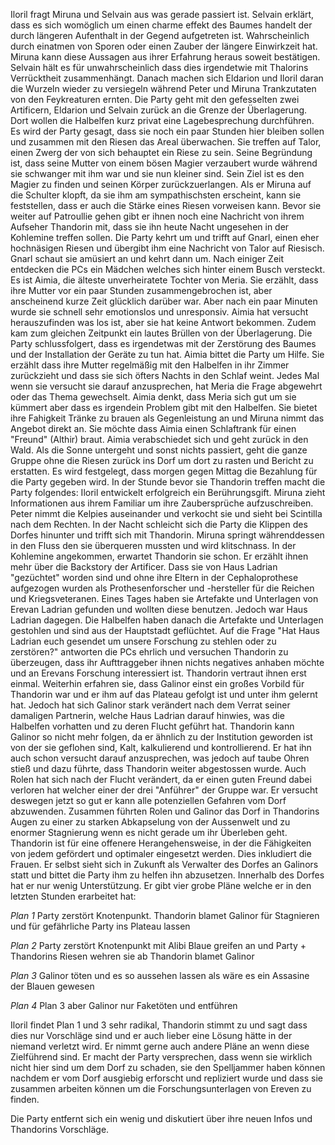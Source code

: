 Iloril fragt Miruna und Selvain aus was gerade passiert ist.
Selvain erklärt, dass es sich womöglich um einen charme effekt des Baumes handelt der durch längeren Aufenthalt in der Gegend aufgetreten ist. Wahrscheinlich durch einatmen von Sporen oder einen Zauber der längere Einwirkzeit hat. Miruna kann diese Aussagen aus ihrer Erfahrung heraus soweit bestätigen. Selvain hält es für unwahrscheinlich dass dies irgendetwie mit Thalorins Verrücktheit zusammenhängt.
Danach machen sich Eldarion und Iloril daran die Wurzeln wieder zu versiegeln während Peter und Miruna Trankzutaten von den Feykreaturen ernten.
Die Party geht mit den gefesselten zwei Artificern, Eldarion und Selvain zurück an die Grenze der Überlagerung. Dort wollen die Halbelfen kurz privat eine Lagebesprechung durchführen.
Es wird der Party gesagt, dass sie noch ein paar Stunden hier bleiben sollen und zusammen mit den Riesen das Areal überwachen. Sie treffen auf Talor, einen Zwerg der von sich behauptet ein Riese zu sein. Seine Begründung ist, dass seine Mutter von einem bösen Magier verzaubert wurde während sie schwanger mit ihm war und sie nun kleiner sind. Sein Ziel ist es den Magier zu finden und seinen Körper zurückzuerlangen. Als er Miruna auf die Schulter klopft, da sie ihm am sympathischsten erscheint, kann sie feststellen, dass er auch die Stärke eines Riesen vorweisen kann. Bevor sie weiter auf Patroullie gehen gibt er ihnen noch eine Nachricht von ihrem Aufseher Thandorin mit, dass sie ihn heute Nacht ungesehen in der Kohlemine treffen sollen.
Die Party kehrt um und trifft auf Gnarl, einen eher hochnäsigen Riesen und übergibt ihm eine Nachricht von Talor auf Riesisch. Gnarl schaut sie amüsiert an und kehrt dann um.
Nach einiger Zeit entdecken die PCs ein Mädchen welches sich hinter einem Busch versteckt. Es ist Aimia, die älteste unverheiratete Tochter von Meria. Sie erzählt, dass ihre Mutter vor ein paar Stunden zusammengebrochen ist, aber anscheinend kurze Zeit glücklich darüber war. Aber nach ein paar Minuten wurde sie schnell sehr emotionslos und unresponsiv. Aimia hat versucht herauszufinden was los ist, aber sie hat keine Antwort bekommen. Zudem kam zum gleichen Zeitpunkt ein lautes Brüllen von der Überlagerung.
Die Party schlussfolgert, dass es irgendetwas mit der Zerstörung des Baumes und der Installation der Geräte zu tun hat.
Aimia bittet die Party um Hilfe. Sie erzählt dass ihre Mutter regelmäßig mit den Halbelfen in ihr Zimmer zurückzieht und dass sie sich öfters Nachts in den Schlaf weint. Jedes Mal wenn sie versucht sie darauf anzusprechen, hat Meria die Frage abgewehrt oder das Thema gewechselt.
Aimia denkt, dass Meria sich gut um sie kümmert aber dass es irgendein Problem gibt mit den Halbelfen. Sie bietet ihre Fahigkeit Tränke zu brauen als Gegenleistung an und Miruna nimmt das Angebot direkt an. Sie möchte dass Aimia einen Schlaftrank für einen "Freund" (Althir) braut.
Aimia verabschiedet sich und geht zurück in den Wald.
Als die Sonne untergeht und sonst nichts passiert, geht die ganze Gruppe ohne die Riesen zurück ins Dorf um dort zu rasten und Bericht zu erstatten. Es wird festgelegt, dass morgen gegen Mittag die Bezahlung für die Party gegeben wird.
In der Stunde bevor sie Thandorin treffen macht die Party folgendes:
Iloril entwickelt erfolgreich ein Berührungsgift.
Miruna zieht Informationen aus ihrem Familiar um ihre Zaubersprüche aufzuschreiben.
Peter nimmt die Kelpies auseinander und verkocht sie und sieht bei Scintilla nach dem Rechten.
In der Nacht schleicht sich die Party die Klippen des Dorfes hinunter und trifft sich mit Thandorin. Miruna springt währenddessen in den Fluss den sie überqueren mussten und wird klitschnass.
In der Kohlemine angekommen, erwartet Thandorin sie schon.
Er erzählt ihnen mehr über die Backstory der Artificer. Dass sie von Haus Ladrian "gezüchtet" worden sind und ohne ihre Eltern in der Cephaloprothese aufgezogen wurden als Prothesenforscher und -hersteller für die Reichen und Kriegsveteranen. Eines Tages haben sie Artefakte und Unterlagen von Erevan Ladrian gefunden und wollten diese benutzen. Jedoch war Haus Ladrian dagegen. Die Halbelfen haben danach die Artefakte und Unterlagen gestohlen und sind aus der Hauptstadt geflüchtet.
Auf die Frage "Hat Haus Ladrian euch gesendet um unsere Forschung zu stehlen oder zu zerstören?" antworten die PCs ehrlich und versuchen Thandorin zu überzeugen, dass ihr Aufttraggeber ihnen nichts negatives anhaben möchte und an Erevans Forschung interessiert ist. Thandorin vertraut ihnen erst einmal.
Weiterhin erfahren sie, dass Galinor einst ein großes Vorbild für Thandorin war und er ihm auf das Plateau gefolgt ist und unter ihm gelernt hat. Jedoch hat sich Galinor stark verändert nach dem Verrat seiner damaligen Partnerin, welche Haus Ladrian darauf hinwies, was die Halbelfen vorhatten und zu deren Flucht geführt hat.
Thandorin kann Galinor so nicht mehr folgen, da er ähnlich zu der Institution geworden ist von der sie geflohen sind, Kalt, kalkulierend und kontrollierend. Er hat ihn auch schon versucht darauf anzusprechen, was jedoch auf taube Ohren stieß und dazu führte, dass Thandorin weiter abgestossen wurde. 
Auch Rolen hat sich nach der Flucht verändert, da er einen guten Freund dabei verloren hat welcher einer der drei "Anführer" der Gruppe war. Er versucht deswegen jetzt so gut er kann alle potenziellen Gefahren vom Dorf abzuwenden.
Zusammen führten Rolen und Galinor das Dorf in Thandorins Augen zu einer zu starken Abkapselung von der Aussenwelt und zu enormer Stagnierung wenn es nicht gerade um ihr Überleben geht.
Thandorin ist für eine offenere Herangehensweise, in der die Fähigkeiten von jedem gefördert und optimaler eingesetzt werden. Dies inkludiert die Frauen.
Er selbst sieht sich in Zukunft als Verwalter des Dorfes an Galinors statt und bittet die Party ihm zu helfen ihn abzusetzen. Innerhalb des Dorfes hat er nur wenig Unterstützung.
Er gibt vier grobe Pläne welche er in den letzten Stunden erarbeitet hat:

*Plan 1*
Party zerstört Knotenpunkt. 
Thandorin blamet Galinor für Stagnieren und für gefährliche Party ins Plateau lassen

*Plan 2*
Party zerstört Knotenpunkt mit Alibi
Blaue greifen an und Party + Thandorins Riesen wehren sie ab
Thandorin blamet Galinor

*Plan 3*
Galinor töten und es so aussehen lassen als wäre es ein Assasine der Blauen gewesen

*Plan 4*
Plan 3 aber Galinor nur Faketöten und entführen

Iloril findet Plan 1 und 3 sehr radikal, Thandorin stimmt zu und sagt dass dies nur Vorschläge sind und er auch lieber eine Lösung hätte in der niemand verletzt wird. Er nimmt gerne auch andere Pläne an wenn diese Zielführend sind.
Er macht der Party versprechen, dass wenn sie wirklich nicht hier sind um dem Dorf zu schaden, sie den Spelljammer haben können nachdem er vom Dorf ausgiebig erforscht und repliziert wurde und dass sie zusammen arbeiten können um die Forschungsunterlagen von Ereven zu finden.

Die Party entfernt sich ein wenig und diskutiert über ihre neuen Infos und Thandorins Vorschläge.